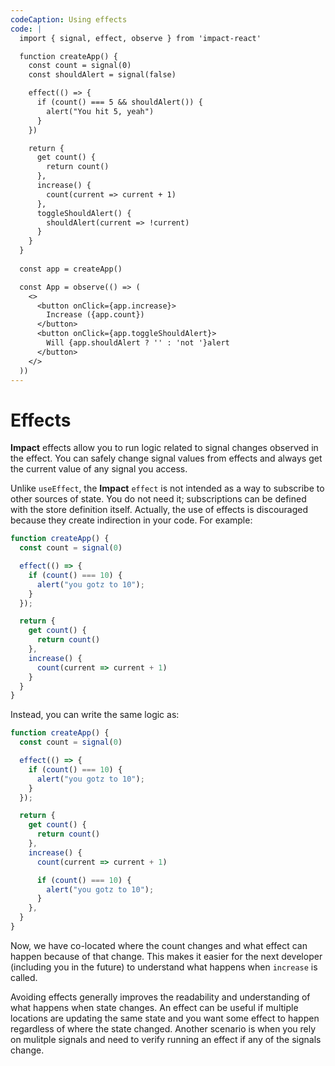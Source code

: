 ```yaml
---
codeCaption: Using effects
code: |
  import { signal, effect, observe } from 'impact-react'

  function createApp() {
    const count = signal(0)
    const shouldAlert = signal(false)

    effect(() => {
      if (count() === 5 && shouldAlert()) {
        alert("You hit 5, yeah")
      }
    })

    return {
      get count() {
        return count()
      },
      increase() {
        count(current => current + 1)
      },
      toggleShouldAlert() {
        shouldAlert(current => !current)
      }
    }
  }
  
  const app = createApp()

  const App = observe(() => (
    <>
      <button onClick={app.increase}>
        Increase ({app.count})
      </button>
      <button onClick={app.toggleShouldAlert}>
        Will {app.shouldAlert ? '' : 'not '}alert
      </button>
    </>
  ))
---
```


# Effects

<ClientOnly>
 <Playground />
</ClientOnly>

**Impact** effects allow you to run logic related to signal changes observed in the effect. You can safely change signal values from effects and always get the current value of any signal you access.

Unlike `useEffect`, the **Impact** `effect` is not intended as a way to subscribe to other sources of state. You do not need it; subscriptions can be defined with the store definition itself. Actually, the use of effects is discouraged because they create indirection in your code. For example:

```ts
function createApp() {
  const count = signal(0)

  effect(() => {
    if (count() === 10) {
      alert("you gotz to 10");
    }
  });

  return {
    get count() {
      return count()
    },
    increase() {
      count(current => current + 1)
    }
  }
}
```

Instead, you can write the same logic as:

```ts
function createApp() {
  const count = signal(0)

  effect(() => {
    if (count() === 10) {
      alert("you gotz to 10");
    }
  });

  return {
    get count() {
      return count()
    },
    increase() {
      count(current => current + 1)

      if (count() === 10) {
        alert("you gotz to 10");
      }
    },
  }
}
```

Now, we have co-located where the count changes and what effect can happen because of that change. This makes it easier for the next developer (including you in the future) to understand what happens when `increase` is called.

Avoiding effects generally improves the readability and understanding of what happens when state changes. An effect can be useful if multiple locations are updating the same state and you want some effect to happen regardless of where the state changed. Another scenario is when you rely on mulitple signals and need to verify running an effect if any of the signals change.
